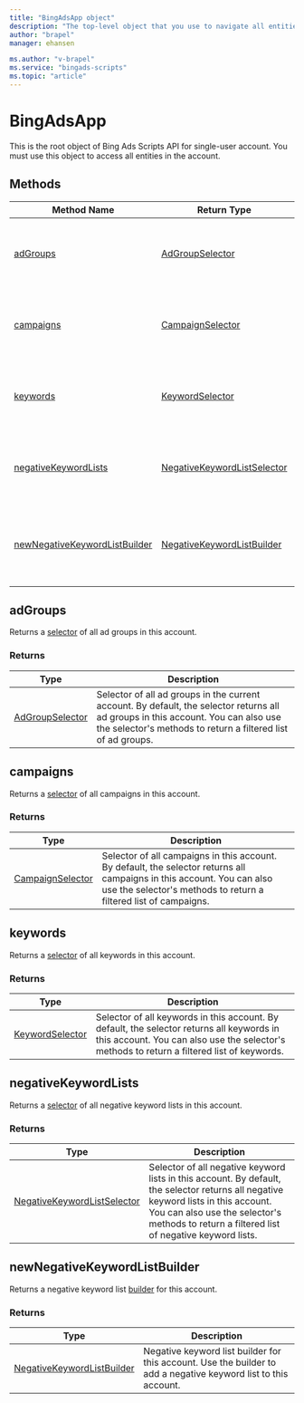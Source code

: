 ```yaml
---
title: "BingAdsApp object"
description: "The top-level object that you use to navigate all entities in a single user account."
author: "brapel"
manager: ehansen

ms.author: "v-brapel"
ms.service: "bingads-scripts"
ms.topic: "article"
---
```


# BingAdsApp

This is the root object of Bing Ads Scripts API for single-user account. You must use this object to access all entities in the account.

## Methods

|Method Name|Return Type|Description|
|-|-|-
[adGroups](#adgroups)|[AdGroupSelector](./AdGroupSelector.md)|Returns a [selector](../concepts/selectors.md) of all ad groups in this account.
[campaigns](#campaigns)|[CampaignSelector](./CampaignSelector.md)|Returns a selector of all campaigns in this account.
[keywords](#keywords)|[KeywordSelector](./KeywordSelector.md)|Returns a selector of all keywords in this account.
[negativeKeywordLists](#negativekeywordlists)|[NegativeKeywordListSelector](./NegativeKeywordListSelector.md)|Returns a selector of all negative keyword lists in this account.
[newNegativeKeywordListBuilder](#newnegativekeywordlistbuilder)|[NegativeKeywordListBuilder](./NegativeKeywordListBuilder.md)|Returns a new negative keyword list builder for this account.

<!--
[ads](#ads)|[AdSelector](./AdSelector)|Returns a selector of all ads in this account.<br />
[getExecutionInfo](#getexecutioninfo)|[ExecutionInfo](./ExecutionInfo)|Returns information about the environment in which the script is currently executing.
-->


## <a name="adgroups"></a>adGroups

Returns a [selector](../concepts/selectors.md) of all ad groups in this account. 

### Returns

|Type|Description|
|-|-
[AdGroupSelector](./AdGroupSelector)|Selector of all ad groups in the current account. By default, the selector returns all ad groups in this account. You can also use the selector's methods to return a filtered list of ad groups.

<!--
## <a name="ads"></a>ads
Returns a selector of all ads in this account.


### Returns:
|Type|Description|
|-|-
[AdSelector](./AdSelector)|Selector of all ads in this account.
-->

## <a name="campaigns"></a>campaigns

Returns a [selector](../concepts/selectors.md) of all campaigns in this account. 

### Returns

|Type|Description|
|-|-
[CampaignSelector](./CampaignSelector)|Selector of all campaigns in this account. By default, the selector returns all campaigns in this account. You can also use the selector's methods to return a filtered list of campaigns.

<!--
## <a name="getexecutioninfo"></a>getExecutionInfo
Returns information about the environment in which the script is currently executing.

### Returns:
|Type|Description|
|-|-
[ExecutionInfo](./ExecutionInfo)|Information about the environment in which the script is currently executing.
-->

## <a name="keywords"></a>keywords

Returns a [selector](../concepts/selectors.md) of all keywords in this account.

### Returns

|Type|Description|
|-|-
[KeywordSelector](./KeywordSelector)|Selector of all keywords in this account. By default, the selector returns all keywords in this account. You can also use the selector's methods to return a filtered list of keywords.

## <a name="negativekeywordlists"></a>negativeKeywordLists

Returns a [selector](../concepts/selectors.md) of all negative keyword lists in this account. 

### Returns

|Type|Description|
|-|-
[NegativeKeywordListSelector](./NegativeKeywordListSelector)|Selector of all negative keyword lists in this account. By default, the selector returns all negative keyword lists in this account. You can also use the selector's methods to return a filtered list of negative keyword lists.

## <a name="newnegativekeywordlistbuilder"></a>newNegativeKeywordListBuilder

Returns a negative keyword list [builder](../concepts/builders.md) for this account. 

### Returns

|Type|Description|
|-|-
[NegativeKeywordListBuilder](./NegativeKeywordListBuilder)|Negative keyword list builder for this account. Use the builder to add a negative keyword list to this account.

